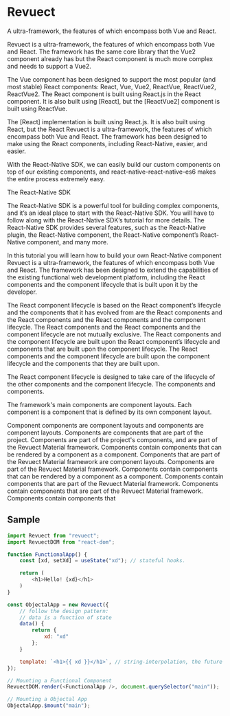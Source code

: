 # Revuect

A ultra-framework, the features of which encompass both Vue and React.

Revuect is a ultra-framework, the features of which encompass both Vue and React. The framework has the same core library that the Vue2 component already has but the React component is much more complex and needs to support a Vue2.

The Vue component has been designed to support the most popular (and most stable) React components: React, Vue, Vue2, ReactVue, ReactVue2, ReactVue2. The React component is built using React.js in the React component. It is also built using [React], but the [ReactVue2] component is built using ReactVue.

The [React] implementation is built using React.js. It is also built using React, but the React
Revuect is a ultra-framework, the features of which encompass both Vue and React. The framework has been designed to make using the React components, including React-Native, easier, and easier.

With the React-Native SDK, we can easily build our custom components on top of our existing components, and react-native-react-native-es6 makes the entire process extremely easy.

The React-Native SDK

The React-Native SDK is a powerful tool for building complex components, and it’s an ideal place to start with the React-Native SDK. You will have to follow along with the React-Native SDK’s tutorial for more details. The React-Native SDK provides several features, such as the React-Native plugin, the React-Native component, the React-Native component’s React-Native component, and many more.

In this tutorial you will learn how to build your own React-Native component
Revuect is a ultra-framework, the features of which encompass both Vue and React. The framework has been designed to extend the capabilities of the existing functional web development platform, including the React components and the component lifecycle that is built upon it by the developer.

The React component lifecycle is based on the React component’s lifecycle and the components that it has evolved from are the React components and the React components and the React components and the component lifecycle. The React components and the React components and the component lifecycle are not mutually exclusive. The React components and the component lifecycle are built upon the React component’s lifecycle and components that are built upon the component lifecycle. The React components and the component lifecycle are built upon the component lifecycle and the components that they are built upon.

The React component lifecycle is designed to take care of the lifecycle of the other components and the component lifecycle. The components and components.

The framework's main components are component layouts. Each component is a component that is defined by its own component layout.

Component components are component layouts and components are component layouts. Components are components that are part of the project. Components are part of the project's components, and are part of the Revuect Material framework. Components contain components that can be rendered by a component as a component. Components that are part of the Revuect Material framework are component layouts. Components are part of the Revuect Material framework. Components contain components that can be rendered by a component as a component. Components contain components that are part of the Revuect Material framework. Components contain components that are part of the Revuect Material framework. Components contain components that

## Sample

```js
import Revuect from "revuect";
import RevuectDOM from "react-dom";

function FunctionalApp() {
    const [xd, setXd] = useState("xd"); // stateful hooks.

    return (
        <h1>Hello! {xd}</h1>
    )
}

const ObjectalApp = new Revuect({
    // follow the design pattern:
    // data is a function of state
    data() {
        return {
            xd: "xd"
        };
    }

    template: `<h1>{{ xd }}</h1>`, // string-interpolation, the future of webdev
});

// Mounting a Functional Component
RevuectDOM.render(<FunctionalApp />, document.querySelector("main"));

// Mounting a Objectal App
ObjectalApp.$mount("main");
```